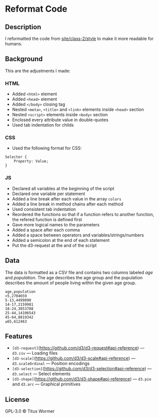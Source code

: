 # Reformat Code

## Description
I reformatted the code from [site/class-2/style](https://github.com/cmda-fe3/course-17-18/tree/master/site/class-2/style) to make it more readable for humans.

## Background
This are the adjustments I made:

### HTML
* Added `<html>` element
* Added `<head>` element
* Added `</body>` closing tag
* Nested `<meta>`, `<title>` and `<link>` elements inside `<head>` section
* Nested `<script>` elements inside `<body>` section
* Enclosed every attribute value in double-quotes
* Used tab indentation for childs

### CSS
* Used the following format for CSS:

```
Selector {
	Property: Value;
}
```

### JS
* Declared all variables at the beginning of the script
* Declared one variable per statement
* Added a line break after each value in the array `colors`
* Added a line break in method chains after each method
* Used consistent tab indentation
* Reordered the functions so that if a function refers to another function, the refered function is defined first
* Gave more logical names to the parameters
* Added a space after each comma
* Added a space between operators and variables/strings/numbers
* Added a semicolon at the end of each statement
* Put the d3-request at the and of the script


## Data
The data is formatted as a CSV file and contains two columns labeled _age_ and _population_. The age describes the age group and the pupulation describes the amount of people living within the given age group.

```
age,population
<5,2704659
5-13,4499890
14-17,2159981
18-24,3853788
25-44,14106543
45-64,8819342
≥65,612463
```

## Features
* `[d3-request]`(https://github.com/d3/d3-request#api-reference) — `d3.csv` — Loading files
* `[d3-scale]`(https://github.com/d3/d3-scale#api-reference) — `d3.scaleOrdinal` — Position encodings
* `[d3-selection]`(https://github.com/d3/d3-selection#api-reference) — `d3.select` — Select elements
* `[d3-shape]`(https://github.com/d3/d3-shape#api-reference) — `d3.pie` and `d3.arc` — Graphical primitives

## License
GPL-3.0 © Titus Wormer